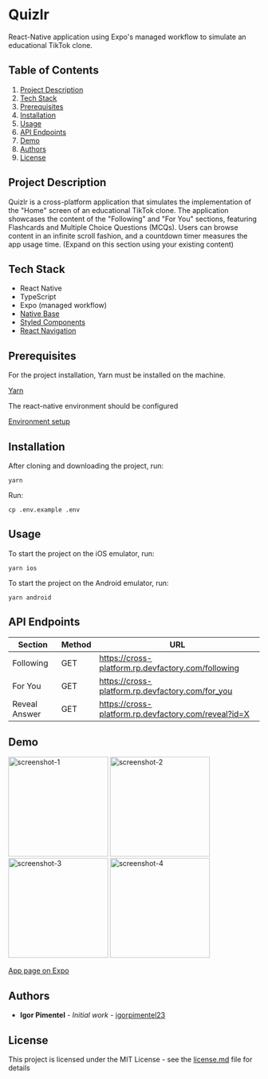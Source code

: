 # Quizlr
React-Native application using Expo's managed workflow to simulate an educational TikTok clone.

## Table of Contents
1. [Project Description](#project-description)
2. [Tech Stack](#tech-stack)
3. [Prerequisites](#prerequisites)
4. [Installation](#installation)
5. [Usage](#usage)
6. [API Endpoints](#api-endpoints)
7. [Demo](#demo)
8. [Authors](#authors)
9. [License](#license)

## Project Description
Quizlr is a cross-platform application that simulates the implementation of the "Home" screen of an educational TikTok clone. The application showcases the content of the "Following" and "For You" sections, featuring Flashcards and Multiple Choice Questions (MCQs). Users can browse content in an infinite scroll fashion, and a countdown timer measures the app usage time. (Expand on this section using your existing content)

## Tech Stack
- React Native
- TypeScript
- Expo (managed workflow)
- [Native Base](https://nativebase.io/)
- [Styled Components](https://styled-components.com/)
- [React Navigation](https://reactnavigation.org/)

## Prerequisites
For the project installation, Yarn must be installed on the machine.

[Yarn](https://classic.yarnpkg.com/en/docs/install/)

The react-native environment should be configured

[Environment setup](https://reactnative.dev/docs/environment-setup)

## Installation
After cloning and downloading the project, run:

```
yarn
```

Run:
```
cp .env.example .env
```

## Usage

To start the project on the iOS emulator, run:

```
yarn ios
```

To start the project on the Android emulator, run:

```
yarn android
```

## API Endpoints

|Section | Method|URL|
|--|--|--|
|Following |GET |https://cross-platform.rp.devfactory.com/following|
|For You |GET |https://cross-platform.rp.devfactory.com/for_you|
|Reveal Answer |GET |https://cross-platform.rp.devfactory.com/reveal?id=X|

## Demo
<img src="https://github.com/igorpimentel23/quizlr/assets/72712137/8a49d698-d0cd-457d-a0b1-b29c2d20b4c9" alt="screenshot-1" width="200" />
<img src="https://github.com/igorpimentel23/quizlr/assets/72712137/2f763758-7522-48b2-b699-4a49ca631642" alt="screenshot-2" width="200" />
<img src="https://github.com/igorpimentel23/quizlr/assets/72712137/bd2a269d-50ed-4d47-ac50-7e4ef344dcdc" alt="screenshot-3" width="200" />
<img src="https://github.com/igorpimentel23/quizlr/assets/72712137/46f8ef80-cb0c-4a2f-b4b2-8088501d231c" alt="screenshot-4" width="200" />

[App page on Expo](https://expo.dev/@igortpimentel/quizlr)

## Authors

* **Igor Pimentel** - *Initial work* - [igorpimentel23](https://github.com/igorpimentel23)

## License

This project is licensed under the MIT License - see the [license.md](license.md) file for details

